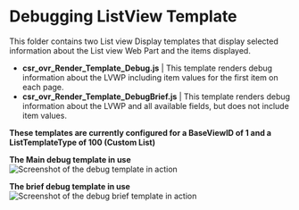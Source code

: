 Debugging ListView Template
================

This folder contains two List view Display templates that display selected information about the List view Web Part and the items displayed.

* __csr_ovr_Render_Template_Debug.js__             | This template renders debug information about the LVWP including item values for the first item on each page.
* __csr_ovr_Render_Template_DebugBrief.js__             | This template renders debug information about the LVWP and all available fields, but does not include item values.

**These templates are currently configured for a BaseViewID of 1 and a ListTemplateType of 100 (Custom List)**

**The Main debug template in use**
![Screenshot of the debug template in action](https://raw.githubusercontent.com/SPCSR/DisplayTemplates/master/JavaScript%20Display%20Templates%20(JSLink)/Debugging%20ListView%20Template/images/debugtemplate.jpg)

**The brief debug template in use**
![Screenshot of the debug brief template in action](https://raw.githubusercontent.com/SPCSR/DisplayTemplates/master/JavaScript%20Display%20Templates%20(JSLink)/Debugging%20ListView%20Template/images/debugtemplatebrief.jpg)

